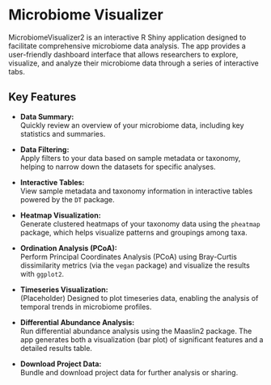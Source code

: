 # Microbiome Visualizer 

MicrobiomeVisualizer2 is an interactive R Shiny application designed to facilitate comprehensive microbiome data analysis. The app provides a user-friendly dashboard interface that allows researchers to explore, visualize, and analyze their microbiome data through a series of interactive tabs.

## Key Features

- **Data Summary:**  
  Quickly review an overview of your microbiome data, including key statistics and summaries.

- **Data Filtering:**  
  Apply filters to your data based on sample metadata or taxonomy, helping to narrow down the datasets for specific analyses.

- **Interactive Tables:**  
  View sample metadata and taxonomy information in interactive tables powered by the `DT` package.

- **Heatmap Visualization:**  
  Generate clustered heatmaps of your taxonomy data using the `pheatmap` package, which helps visualize patterns and groupings among taxa.

- **Ordination Analysis (PCoA):**  
  Perform Principal Coordinates Analysis (PCoA) using Bray-Curtis dissimilarity metrics (via the `vegan` package) and visualize the results with `ggplot2`.

- **Timeseries Visualization:**  
  (Placeholder) Designed to plot timeseries data, enabling the analysis of temporal trends in microbiome profiles.

- **Differential Abundance Analysis:**  
  Run differential abundance analysis using the Maaslin2 package. The app generates both a visualization (bar plot) of significant features and a detailed results table.

- **Download Project Data:**  
  Bundle and download project data for further analysis or sharing.


